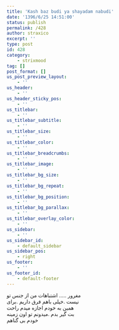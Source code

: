 ```yaml
---
title: 'Kash baz budi ya shayadam nabudi'
date: '1396/6/25 14:51:00'
status: publish
permalink: /428
author: straxico
excerpt: ''
type: post
id: 428
category:
    - strixmood
tag: []
post_format: []
us_post_preview_layout:
    - ''
us_header:
    - ''
us_header_sticky_pos:
    - ''
us_titlebar:
    - ''
us_titlebar_subtitle:
    - ''
us_titlebar_size:
    - ''
us_titlebar_color:
    - ''
us_titlebar_breadcrumbs:
    - ''
us_titlebar_image:
    - ''
us_titlebar_bg_size:
    - ''
us_titlebar_bg_repeat:
    - ''
us_titlebar_bg_position:
    - ''
us_titlebar_bg_parallax:
    - ''
us_titlebar_overlay_color:
    - ''
us_sidebar:
    - ''
us_sidebar_id:
    - default_sidebar
us_sidebar_pos:
    - right
us_footer:
    - ''
us_footer_id:
    - default-footer
---
```

ﻣﻐﺮﻭﺭ ….. ﺍﺷﺘﺒﺎﻫﺎﺕ ﻣﻦ ﺍﺯ ﺟﻨﺲ ﺗﻮ  
ﻧﯿﺴﺖ .ﺧﯿﻠﯽ ﺑﺎﻫﻢ ﻓﺮﻕ ﺩﺍﺭﯾﻢ .ﺑﺮﺍﯼ  
ﻫﻤﯿﻦ ﺑﻪ ﺧﻮﺩﻡ ﺍﺟﺎﺯﻩ ﻣﯿﺪﻡ ﺭﺍﺣﺖ  
ﺑﺖ ﮔﯿﺮ ﺑﺪﻡ .ﻣﯿﺪﻭﻧﻢ ﺗﻮ ﺍﻭﻥ ﺯﻣﯿﻨﻪ  
ﺧﻮﺩﻡ ﺑﯽ ﮔﻨﺎﻫﻢ
